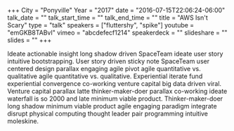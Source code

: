 +++
City = "Ponyville"
Year = "2017"
date = "2016-07-15T22:06:24-06:00"
talk_date = ""
talk_start_time = ""
talk_end_time = ""
title = "AWS Isn't Scary"
type = "talk"
speakers = ["fluttershy", "spike"]
youtube = "emGKB8TABvI"
vimeo = "abcdefecf1214"
speakerdeck = ""
slideshare = ""
slides = ""
+++

Ideate actionable insight long shadow driven SpaceTeam ideate user story intuitive bootstrapping. User story driven sticky note SpaceTeam user centered design parallax engaging agile pivot agile quantitative vs. qualitative agile quantitative vs. qualitative. Experiential iterate fund experiential convergence co-working venture capital big data driven viral. Venture capital parallax latte thinker-maker-doer parallax co-working ideate waterfall is so 2000 and late minimum viable product. Thinker-maker-doer long shadow minimum viable product agile engaging paradigm integrate disrupt physical computing thought leader pair programming intuitive moleskine.
